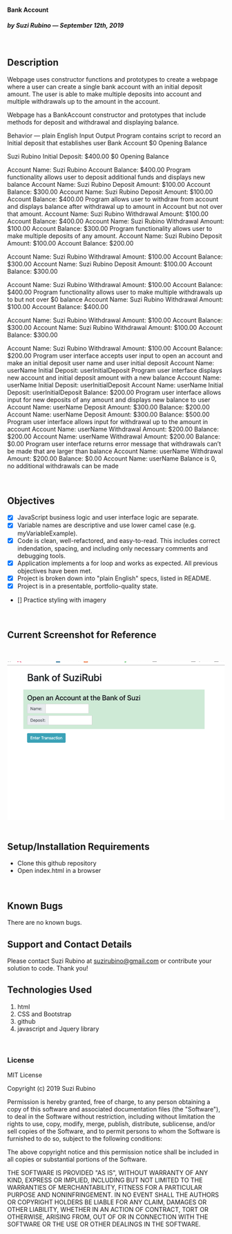 
#### Bank Account
#### _**by Suzi Rubino — September 12th, 2019**_
<br>

## Description
Webpage uses constructor functions and prototypes to create a webpage where a user can create a single bank account with an initial deposit amount. The user is able to make multiple deposits into account and multiple withdrawals up to the amount in the account.

Webpage has a BankAccount constructor and prototypes that include methods for deposit and withdrawal and displaying balance.

Behavior — plain English	Input	Output
Program contains script to record an Initial deposit that establishes user Bank Account	$0 Opening Balance

Suzi Rubino
Initial Deposit: $400.00	$0 Opening Balance

Account Name: Suzi Rubino
Account Balance: $400.00
Program functionality allows user to deposit additional funds and displays new balance	Account Name: Suzi Rubino
Deposit Amount: $100.00
Account Balance: $300.00	Account Name: Suzi Rubino
Deposit Amount: $100.00
Account Balance: $400.00
Program allows user to withdraw from account and displays balance after withdrawal up to amount in Account but not over that amount.	Account Name: Suzi Rubino
Withdrawal Amount: $100.00
Account Balance: $400.00	Account Name: Suzi Rubino
Withdrawal Amount: $100.00
Account Balance: $300.00
Program functionality allows user to make multiple deposits of any amount.	Account Name: Suzi Rubino
Deposit Amount: $100.00
Account Balance: $200.00

Account Name: Suzi Rubino
Withdrawal Amount: $100.00
Account Balance: $300.00	Account Name: Suzi Rubino
Deposit Amount: $100.00
Account Balance: $300.00

Account Name: Suzi Rubino
Withdrawal Amount: $100.00
Account Balance: $400.00
Program functionality allows user to make multiple withdrawals up to but not over $0 balance	Account Name: Suzi Rubino
Withdrawal Amount: $100.00
Account Balance: $400.00

Account Name: Suzi Rubino
Withdrawal Amount: $100.00
Account Balance: $300.00	Account Name: Suzi Rubino
Withdrawal Amount: $100.00
Account Balance: $300.00

Account Name: Suzi Rubino
Withdrawal Amount: $100.00
Account Balance: $200.00
Program user interface accepts user input to open an account and make an initial deposit	user name and user initial deposit	Account Name: userName
Initial Deposit: userInitialDeposit
Program user interface displays new account and initial deposit amount with a new balance	Account Name: userName
Initial Deposit: userInitialDeposit	Account Name: userName
Initial Deposit: userInitialDeposit
Balance: $200.00
Program user interface allows input for new deposits of any amount and displays new balance to user	Account Name: userName
Deposit Amount: $300.00
Balance: $200.00	Account Name: userName
Deposit Amount: $300.00
Balance: $500.00
Program user interface allows input for withdrawal up to the amount in account	Account Name: userName
Withdrawal Amount: $200.00
Balance: $200.00	Account Name: userName
Withdrawal Amount: $200.00
Balance: $0.00
Program user interface returns error message that withdrawals can’t be made that are larger than balance	Account Name: userName
Withdrawal Amount: $200.00
Balance: $0.00	Account Name: userName
Balance is 0, no additional withdrawals can be made



<br>

## Objectives
- [x] JavaScript business logic and user interface logic are separate.
- [x] Variable names are descriptive and use lower camel case (e.g. myVariableExample).
- [x] Code is clean, well-refactored, and easy-to-read. This includes correct indendation, spacing, and including only necessary comments and debugging tools.
- [x] Application implements a for loop and works as expected.
All previous objectives have been met.
- [x] Project is broken down into "plain English" specs, listed in README.
- [x] Project is in a presentable, portfolio-quality state.
- [] Practice styling with imagery

<br>

## Current Screenshot for Reference
<br>

![alt text](https://raw.githubusercontent.com/rerun1/bankAccount/master/img/screenShot9-12-19.png)
<br>
<br>

## Setup/Installation Requirements
* Clone this github repository
* Open index.html in a browser
<br>

## Known Bugs
 There are no known bugs.
 <br>

## Support and Contact Details
Please contact Suzi Rubino at suzirubino@gmail.com or contribute your solution to code. Thank you!
<br>

## Technologies Used
1. html
2. CSS and Bootstrap
3. github
4. javascript and Jquery library

<br>

### License
MIT License

Copyright (c) 2019 Suzi Rubino

Permission is hereby granted, free of charge, to any person obtaining a copy
of this software and associated documentation files (the "Software"), to deal
in the Software without restriction, including without limitation the rights
to use, copy, modify, merge, publish, distribute, sublicense, and/or sell
copies of the Software, and to permit persons to whom the Software is
furnished to do so, subject to the following conditions:

The above copyright notice and this permission notice shall be included in all
copies or substantial portions of the Software.

THE SOFTWARE IS PROVIDED "AS IS", WITHOUT WARRANTY OF ANY KIND, EXPRESS OR
IMPLIED, INCLUDING BUT NOT LIMITED TO THE WARRANTIES OF MERCHANTABILITY,
FITNESS FOR A PARTICULAR PURPOSE AND NONINFRINGEMENT. IN NO EVENT SHALL THE
AUTHORS OR COPYRIGHT HOLDERS BE LIABLE FOR ANY CLAIM, DAMAGES OR OTHER
LIABILITY, WHETHER IN AN ACTION OF CONTRACT, TORT OR OTHERWISE, ARISING FROM,
OUT OF OR IN CONNECTION WITH THE SOFTWARE OR THE USE OR OTHER DEALINGS IN THE
SOFTWARE.

